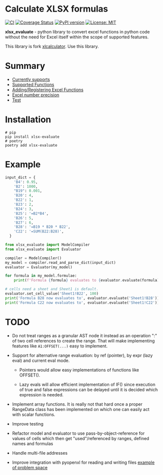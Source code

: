 # Calculate XLSX formulas

[![CI](https://github.com/devind-team/xlsx_evaluate/workflows/Release/badge.svg)](https://github.com/devind-team/devind-django-dictionaries/actions)
[![Coverage Status](https://coveralls.io/repos/github/devind-team/xlsx_evaluate/badge.svg?branch=main)](https://coveralls.io/github/devind-team/devind-django-dictionaries?branch=main)
[![PyPI version](https://badge.fury.io/py/xlsx-evaluate.svg)](https://badge.fury.io/py/xlsx_evaluate)
[![License: MIT](https://img.shields.io/badge/License-MIT-success.svg)](https://opensource.org/licenses/MIT)

**xlsx_evaluate** - python library to convert excel functions in python code without the need for Excel itself within the scope of supported features.

This library is fork [xlcalculator](https://github.com/bradbase/xlcalculator). Use this library.

# Summary

- [Currently supports](docs/support.rst)
- [Supported Functions](docs/support_functions.rst)
- [Adding/Registering Excel Functions](docs/support_functions.rst)
- [Excel number precision](docs/number_precision.rst)
- [Test](docs/test.rst)

# Installation

```shell
# pip
pip install xlsx-evaluate
# poetry
poetry add xlsx-evaluate
```


# Example

```python
input_dict = {
    'B4': 0.95,
    'B2': 1000,
    "B19": 0.001,
    'B20': 4,
    'B22': 1,
    'B23': 2,
    'B24': 3,
    'B25': '=B2*B4',
    'B26': 5,
    'B27': 6,
    'B28': '=B19 * B20 * B22',
    'C22': '=SUM(B22:B28)',
  }

from xlsx_evaluate import ModelCompiler
from xlsx_evaluate import Evaluator

compiler = ModelCompiler()
my_model = compiler.read_and_parse_dict(input_dict)
evaluator = Evaluator(my_model)

for formula in my_model.formulae:
    print(f'Formula {formula} evaluates to {evaluator.evaluate(formula)}')

# cells need a sheet and Sheet1 is default.
evaluator.set_cell_value('Sheet1!B22', 100)
print('Formula B28 now evaluates to', evaluator.evaluate('Sheet1!B28'))
print('Formula C22 now evaluates to', evaluator.evaluate('Sheet1!C22'))
```

# TODO

- Do not treat ranges as a granular AST node it instead as an operation ":" of
  two cell references to create the range. That will make implementing
  features like ``A1:OFFSET(...)`` easy to implement.

- Support for alternative range evaluation: by ref (pointer), by expr (lazy
  eval) and current eval mode.

    * Pointers would allow easy implementations of functions like OFFSET().

    * Lazy evals will allow efficient implementation of IF() since execution
      of true and false expressions can be delayed until it is decided which
      expression is needed.

- Implement array functions. It is really not that hard once a proper
  RangeData class has been implemented on which one can easily act with scalar
  functions.

- Improve testing

- Refactor model and evaluator to use pass-by-object-reference for values of
  cells which then get "used"/referenced by ranges, defined names and formulas

- Handle multi-file addresses

- Improve integration with pyopenxl for reading and writing files [example of
  problem space](https://stackoverflow.com/questions/40248564/pre-calculate-excel-formulas-when-exporting-data-with-python)